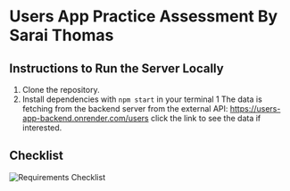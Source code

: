 # Users App Practice Assessment By Sarai Thomas

## <a id="instructions-to-run-server-locally"></a>Instructions to Run the Server Locally
1. Clone the repository.
1. Install dependencies with `npm start` in your terminal
1 The data is fetching from the backend server from the external API: https://users-app-backend.onrender.com/users click the link to see the data if interested.


## Checklist
![Requirements Checklist](https://docs.google.com/spreadsheets/d/1NtWa056CEexUk13gFfLbPnSFYiCVqQOAa87zEc5Kro8/edit#gid=0)
